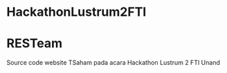 # HackathonLustrum2FTI
# RESTeam
Source code website TSaham pada acara Hackathon Lustrum 2 FTI Unand

